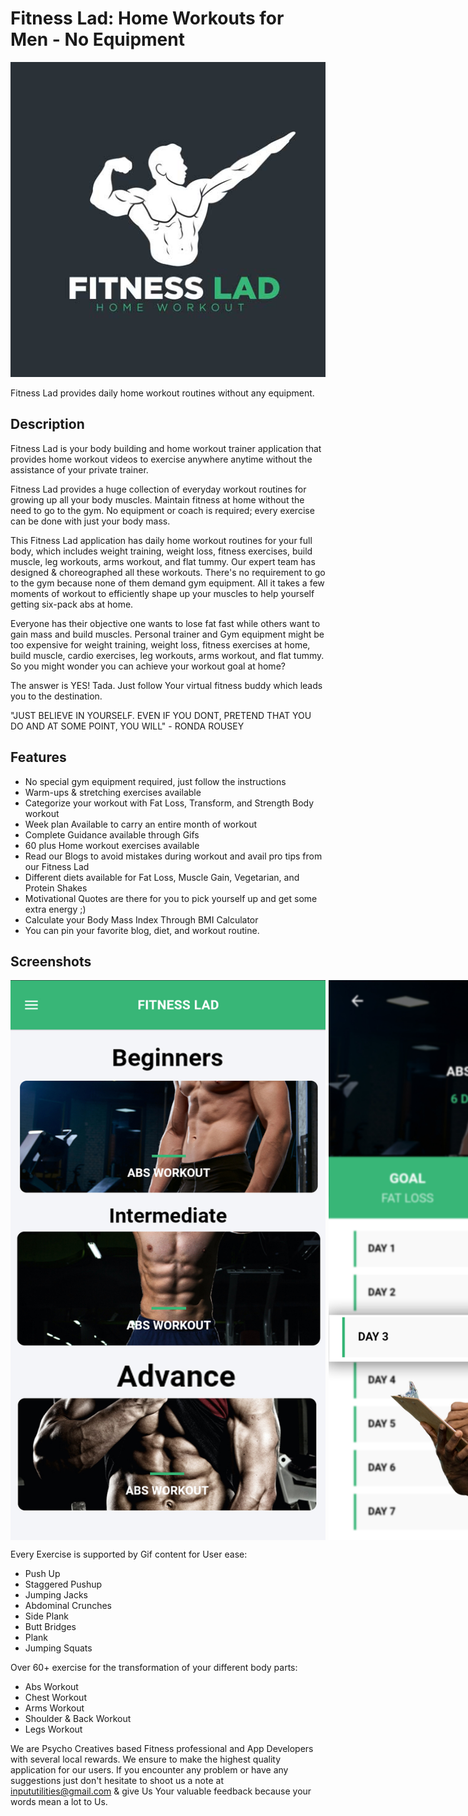 # Fitness Lad: Home Workouts for Men - No Equipment

![Fitness Lad Icon](https://github.com/fahaddhabib/FitnessLad/blob/main/assets/icon.jpg)

Fitness Lad provides daily home workout routines without any equipment.

## Description

Fitness Lad is your body building and home workout trainer application that provides home workout videos to exercise anywhere anytime without the assistance of your private trainer.

Fitness Lad provides a huge collection of everyday workout routines for growing up all your body muscles. Maintain fitness at home without the need to go to the gym. No equipment or coach is required; every exercise can be done with just your body mass.

This Fitness Lad application has daily home workout routines for your full body, which includes weight training, weight loss, fitness exercises, build muscle, leg workouts, arms workout, and flat tummy. Our expert team has designed & choreographed all these workouts. There's no requirement to go to the gym because none of them demand gym equipment. All it takes a few moments of workout to efficiently shape up your muscles to help yourself getting six-pack abs at home.

Everyone has their objective one wants to lose fat fast while others want to gain mass and build muscles. Personal trainer and Gym equipment might be too expensive for weight training, weight loss, fitness exercises at home, build muscle, cardio exercises, leg workouts, arms workout, and flat tummy. So you might wonder you can achieve your workout goal at home?

The answer is YES! Tada. Just follow Your virtual fitness buddy which leads you to the destination.

"JUST BELIEVE IN YOURSELF. EVEN IF YOU DONT, PRETEND THAT YOU DO AND AT SOME POINT, YOU WILL" - RONDA ROUSEY

## Features

- No special gym equipment required, just follow the instructions
- Warm-ups & stretching exercises available
- Categorize your workout with Fat Loss, Transform, and Strength Body workout
- Week plan Available to carry an entire month of workout
- Complete Guidance available through Gifs
- 60 plus Home workout exercises available
- Read our Blogs to avoid mistakes during workout and avail pro tips from our Fitness Lad
- Different diets available for Fat Loss, Muscle Gain, Vegetarian, and Protein Shakes
- Motivational Quotes are there for you to pick yourself up and get some extra energy ;)
- Calculate your Body Mass Index Through BMI Calculator
- You can pin your favorite blog, diet, and workout routine.

## Screenshots

<div style="display:flex;">
    <img src="https://github.com/fahaddhabib/FitnessLad/blob/main/assets/bd%201.jpg" alt="Screenshot 1" style="flex:1; margin-right:5px;">
    <img src="https://github.com/fahaddhabib/FitnessLad/blob/main/assets/bd2.jpg" alt="Screenshot 2" style="flex:1; margin-right:5px;">
    <img src="https://github.com/fahaddhabib/FitnessLad/blob/main/assets/bd3.jpg" alt="Screenshot 3" style="flex:1; margin-right:5px;">
    <img src="https://github.com/fahaddhabib/FitnessLad/blob/main/assets/bd4.jpg" alt="Screenshot 4" style="flex:1; margin-right:5px;">
    <img src="https://github.com/fahaddhabib/FitnessLad/blob/main/assets/bd5.jpg" alt="Screenshot 5" style="flex:1; margin-right:5px;">
    <img src="https://github.com/fahaddhabib/FitnessLad/blob/main/assets/bd6.jpg" alt="Screenshot 6" style="flex:1; margin-right:5px;">
    <img src="https://github.com/fahaddhabib/FitnessLad/blob/main/assets/bd7.jpg" alt="Screenshot 7" style="flex:1; margin-right:5px;">
    <img src="https://github.com/fahaddhabib/FitnessLad/blob/main/assets/bd8.jpg" alt="Screenshot 8" style="flex:1; margin-right:5px;">
    <img src="https://github.com/fahaddhabib/FitnessLad/blob/main/assets/bd9.jpg" alt="Screenshot 9" style="flex:1; margin-right:5px;">
    <img src="https://github.com/fahaddhabib/FitnessLad/blob/main/assets/bd10.jpg" alt="Screenshot 10" style="flex:1; margin-right:5px;">
    <img src="https://github.com/fahaddhabib/FitnessLad/blob/main/assets/bd11.jpg" alt="Screenshot 11" style="flex:1; margin-right:5px;">
    <img src="https://github.com/fahaddhabib/FitnessLad/blob/main/assets/bd12.jpg" alt="Screenshot 12" style="flex:1;">
</div>

Every Exercise is supported by Gif content for User ease:

- Push Up
- Staggered Pushup
- Jumping Jacks
- Abdominal Crunches
- Side Plank
- Butt Bridges
- Plank
- Jumping Squats

Over 60+ exercise for the transformation of your different body parts:

- Abs Workout
- Chest Workout
- Arms Workout
- Shoulder & Back Workout
- Legs Workout

We are Psycho Creatives based Fitness professional and App Developers with several local rewards. We ensure to make the highest quality application for our users. If you encounter any problem or have any suggestions just don't hesitate to shoot us a note at inpututilities@gmail.com & give Us Your valuable feedback because your words mean a lot to Us.
